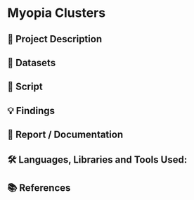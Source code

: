 # Myopia Clusters

## 📝 Project Description

## 📁 Datasets

## 📜 Script

## 💡 Findings

## 💼 Report / Documentation

## 🛠️ Languages, Libraries and Tools Used:

## 📚 References
